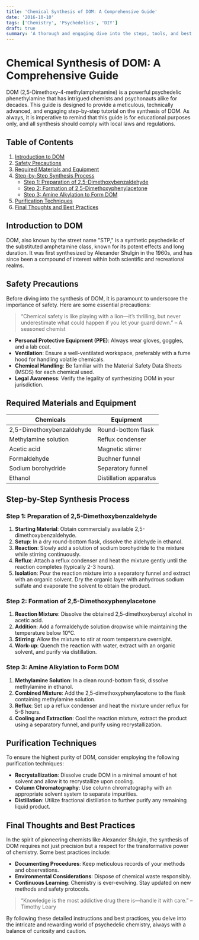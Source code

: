 ```yaml
---
title: 'Chemical Synthesis of DOM: A Comprehensive Guide'
date: '2016-10-10'
tags: ['Chemistry', 'Psychedelics', 'DIY']
draft: true
summary: 'A thorough and engaging dive into the steps, tools, and best practices for synthesizing the psychedelic compound DOM.'
---
```


# Chemical Synthesis of DOM: A Comprehensive Guide

DOM (2,5-Dimethoxy-4-methylamphetamine) is a powerful psychedelic phenethylamine that has intrigued chemists and psychonauts alike for decades. This guide is designed to provide a meticulous, technically advanced, and engaging step-by-step tutorial on the synthesis of DOM. As always, it is imperative to remind that this guide is for educational purposes only, and all synthesis should comply with local laws and regulations.

## Table of Contents

1. [Introduction to DOM](#introduction-to-dom)
2. [Safety Precautions](#safety-precautions)
3. [Required Materials and Equipment](#required-materials-and-equipment)
4. [Step-by-Step Synthesis Process](#step-by-step-synthesis-process)
   - [Step 1: Preparation of 2,5-Dimethoxybenzaldehyde](#step-1-preparation-of-2-5-dimethoxybenzaldehyde)
   - [Step 2: Formation of 2,5-Dimethoxyphenylacetone](#step-2-formation-of-2-5-dimethoxyphenylacetone)
   - [Step 3: Amine Alkylation to Form DOM](#step-3-amine-alkylation-to-form-dom)
5. [Purification Techniques](#purification-techniques)
6. [Final Thoughts and Best Practices](#final-thoughts-and-best-practices)

## Introduction to DOM

DOM, also known by the street name "STP," is a synthetic psychedelic of the substituted amphetamine class, known for its potent effects and long duration. It was first synthesized by Alexander Shulgin in the 1960s, and has since been a compound of interest within both scientific and recreational realms.

## Safety Precautions

Before diving into the synthesis of DOM, it is paramount to underscore the importance of safety. Here are some essential precautions:

> “Chemical safety is like playing with a lion—it’s thrilling, but never underestimate what could happen if you let your guard down.” – A seasoned chemist

- **Personal Protective Equipment (PPE)**: Always wear gloves, goggles, and a lab coat.
- **Ventilation**: Ensure a well-ventilated workspace, preferably with a fume hood for handling volatile chemicals.
- **Chemical Handling**: Be familiar with the Material Safety Data Sheets (MSDS) for each chemical used.
- **Legal Awareness**: Verify the legality of synthesizing DOM in your jurisdiction.

## Required Materials and Equipment

| Chemicals                     | Equipment                      |
|-------------------------------|--------------------------------|
| 2,5-Dimethoxybenzaldehyde     | Round-bottom flask             |
| Methylamine solution          | Reflux condenser               |
| Acetic acid                   | Magnetic stirrer               |
| Formaldehyde                  | Buchner funnel                 |
| Sodium borohydride            | Separatory funnel              |
| Ethanol                       | Distillation apparatus         |

## Step-by-Step Synthesis Process

### Step 1: Preparation of 2,5-Dimethoxybenzaldehyde

1. **Starting Material**: Obtain commercially available 2,5-dimethoxybenzaldehyde.
2. **Setup**: In a dry round-bottom flask, dissolve the aldehyde in ethanol.
3. **Reaction**: Slowly add a solution of sodium borohydride to the mixture while stirring continuously.
4. **Reflux**: Attach a reflux condenser and heat the mixture gently until the reaction completes (typically 2-3 hours).
5. **Isolation**: Pour the reaction mixture into a separatory funnel and extract with an organic solvent. Dry the organic layer with anhydrous sodium sulfate and evaporate the solvent to obtain the product.

### Step 2: Formation of 2,5-Dimethoxyphenylacetone

1. **Reaction Mixture**: Dissolve the obtained 2,5-dimethoxybenzyl alcohol in acetic acid.
2. **Addition**: Add a formaldehyde solution dropwise while maintaining the temperature below 10°C.
3. **Stirring**: Allow the mixture to stir at room temperature overnight.
4. **Work-up**: Quench the reaction with water, extract with an organic solvent, and purify via distillation.

### Step 3: Amine Alkylation to Form DOM

1. **Methylamine Solution**: In a clean round-bottom flask, dissolve methylamine in ethanol.
2. **Combined Mixture**: Add the 2,5-dimethoxyphenylacetone to the flask containing methylamine solution.
3. **Reflux**: Set up a reflux condenser and heat the mixture under reflux for 5-6 hours.
4. **Cooling and Extraction**: Cool the reaction mixture, extract the product using a separatory funnel, and purify using recrystallization.

## Purification Techniques

To ensure the highest purity of DOM, consider employing the following purification techniques:

- **Recrystallization**: Dissolve crude DOM in a minimal amount of hot solvent and allow it to recrystallize upon cooling.
- **Column Chromatography**: Use column chromatography with an appropriate solvent system to separate impurities.
- **Distillation**: Utilize fractional distillation to further purify any remaining liquid product.

## Final Thoughts and Best Practices

In the spirit of pioneering chemists like Alexander Shulgin, the synthesis of DOM requires not just precision but a respect for the transformative power of chemistry. Some best practices include:

- **Documenting Procedures**: Keep meticulous records of your methods and observations.
- **Environmental Considerations**: Dispose of chemical waste responsibly.
- **Continuous Learning**: Chemistry is ever-evolving. Stay updated on new methods and safety protocols.

> “Knowledge is the most addictive drug there is—handle it with care.” – Timothy Leary

By following these detailed instructions and best practices, you delve into the intricate and rewarding world of psychedelic chemistry, always with a balance of curiosity and caution.